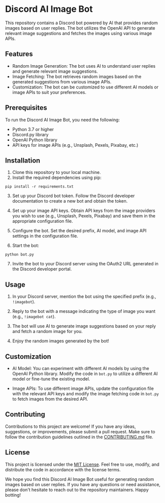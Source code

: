 # Discord AI Image Bot

This repository contains a Discord bot powered by AI that provides random images based on user replies. The bot utilizes the OpenAI API to generate relevant image suggestions and fetches the images using various image APIs.

## Features

- Random Image Generation: The bot uses AI to understand user replies and generate relevant image suggestions.
- Image Fetching: The bot retrieves random images based on the generated suggestions from various image APIs.
- Customization: The bot can be customized to use different AI models or image APIs to suit your preferences.

## Prerequisites

To run the Discord AI Image Bot, you need the following:

- Python 3.7 or higher
- Discord.py library
- OpenAI Python library
- API keys for image APIs (e.g., Unsplash, Pexels, Pixabay, etc.)

## Installation

1. Clone this repository to your local machine.
2. Install the required dependencies using pip:

```shell
pip install -r requirements.txt
```

3. Set up your Discord bot token. Follow the Discord developer documentation to create a new bot and obtain the token.

4. Set up your image API keys. Obtain API keys from the image providers you wish to use (e.g., Unsplash, Pexels, Pixabay) and save them in the appropriate configuration file.

5. Configure the bot. Set the desired prefix, AI model, and image API settings in the configuration file.

6. Start the bot:

```shell
python bot.py
```

7. Invite the bot to your Discord server using the OAuth2 URL generated in the Discord developer portal.

## Usage

1. In your Discord server, mention the bot using the specified prefix (e.g., `!imagebot`).

2. Reply to the bot with a message indicating the type of image you want (e.g., `!imagebot cat`).

3. The bot will use AI to generate image suggestions based on your reply and fetch a random image for you.

4. Enjoy the random images generated by the bot!

## Customization

- AI Model: You can experiment with different AI models by using the OpenAI Python library. Modify the code in `bot.py` to utilize a different AI model or fine-tune the existing model.

- Image APIs: To use different image APIs, update the configuration file with the relevant API keys and modify the image fetching code in `bot.py` to fetch images from the desired API.

## Contributing

Contributions to this project are welcome! If you have any ideas, suggestions, or improvements, please submit a pull request. Make sure to follow the contribution guidelines outlined in the [CONTRIBUTING.md](CONTRIBUTING.md) file.

## License

This project is licensed under the [MIT License](LICENSE). Feel free to use, modify, and distribute the code in accordance with the license terms.

We hope you find this Discord AI Image Bot useful for generating random images based on user replies. If you have any questions or need assistance, please don't hesitate to reach out to the repository maintainers. Happy botting!
